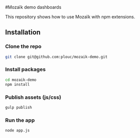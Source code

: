 #Mozaïk demo dashboards

This repository shows how to use Mozaïk with npm extensions.

## Installation

### Clone the repo

```bash
git clone git@github.com:plouc/mozaik-demo.git
```

### Install packages

```bash
cd mozaik-demo
npm install
```

### Publish assets (js/css)

```bash
gulp publish
```

### Run the app

```bash
node app.js
```

